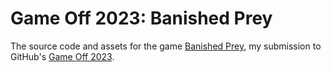 # Game Off 2023: Banished Prey
 
The source code and assets for the game [Banished Prey](https://lukas-vaiciunas.itch.io/banished-prey), my submission to GitHub's [Game Off 2023](https://itch.io/jam/game-off-2023).
